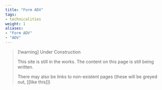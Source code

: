 ```yaml
---
title: "Form ADV"
tags:
- technicalities
weight: 1
aliases:
- "Form ADV"
- "ADV"
---
```


> [!warning] Under Construction
> 
> This site is still in the works. The content on this page is still being written. 
> 
> There may also be links to non-existent pages (these will be greyed out, [[like this]])